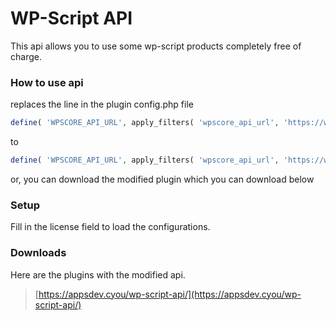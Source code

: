 # WP-Script API

This api allows you to use some wp-script products completely free of charge.

### How to use api

replaces the line in the plugin config.php file

```php 
define( 'WPSCORE_API_URL', apply_filters( 'wpscore_api_url', 'https://www.wp-script.com/wp-json/wpsevsl/v2' ) );
```
to
```php 
define( 'WPSCORE_API_URL', apply_filters( 'wpscore_api_url', 'https://watchonline.nom.es/example/wp-script-api/api' ) );
```
or, you can download the modified plugin which you can download below

### Setup
Fill in the license field to load the configurations.

### Downloads
Here are the plugins with the modified api.
> [https://appsdev.cyou/wp-script-api/](https://appsdev.cyou/wp-script-api/)
 

